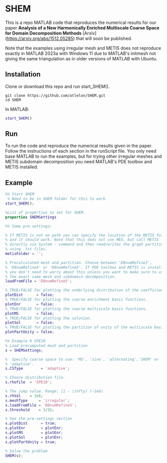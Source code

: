# SHEM

This is a repo MATLAB code that reproduces the numerical results for our paper **Analysis of a New Harmonically Enriched Multiscale Coarse Space for Domain Decomposition Methods**  [Arxiv] (https://arxiv.org/abs/1512.05285) that will soon be published. 

Note that the examples using irregular mesh and METIS does not reproduce exactly in MATLAB 2023a with Windows 11 due to MATLAB's initmesh not giving the same triangulation as in older versions of MATLAB with Ubuntu. 

## Installation
Clone or download this repo and run start_SHEM().
```
git clone https://github.com/atlelon/SHEM.git
cd SHEM
```
In MATLAB:
```matlab
start_SHEM()
```
## Run
To run the code and reproduce the numerical results given in the paper. Follow the instructions of each section in the runScript file. You only need base MATLAB to run the examples, but for trying other irregular meshes and METIS subdomain decomposition you need MATLAB's PDE toolbox and METIS installed.

## Example 
```matlab
%% Start SHEM
 % Need to be in SHEM folder for this to work.
start_SHEM();

%List of properties to set for SHEM.
properties SHEMSettings

%% Some pre-settings;

% If METIS is not on path you can specify the location of the METIS folder
% and it should work. Note that this does not use MEX, but call METIS 
% directly via System - command and then read/writes the graph partitioning
% using .txt files.
metisFolder = '';

% Precalculated mesh and partition. Choose between 'D8numRefine3',
% 'D8numRefine4' or 'D8numRefine5'. If PDE toolbox and METIS is installed
% you don't need to worry about this unless you want to make sure to use
% the exact same mesh and subdomain decomposition.
loadFromFile = 'D8numRefine5';

% TRUE/FALSE for plotting the underlying distribution of the coefficients.
plotDist      = false;
% TRUE/FALSE for plotting the coarse enrichment basis functions.
plotEnr       = false;
% TRUE/FALSE for plotting the coarse multiscale basis functions.
plotMS        = false;
% TRUE/FALSE for plotting the solution.
plotSol       = false;
% TRUE/FALSE for plotting the partition of unity of the multiscale basis functions.
plotPartUnity = false;

%% Example 6 SPE10
% Load precomputed mesh and partition
s = SHEMSettings; 

%  Specify coarse space to use: 'MS', 'sine', 'alternating','SHEM' or  
% 'adaptive'. 
s.CSType        = 'adaptive'; 

% Choose distribution file.
s.rhofile  = 'SPE10';     

% The jump value. Range: [1 - \infty) (~1e6).
s.rhVal    = 1e6;      
s.meshType     = 'irregular'; 
s.loadFromFile = 'D8numRefine5';
s.threshold    = 1/32;

% See the pre-settings section
s.plotDist      = true; 
s.plotEnr       = plotEnr;
s.plotMS        = plotEnr;
s.plotSol       = plotEnr;
s.plotPartUnity = true;

% Solve the problem
SHEM(s);
```

